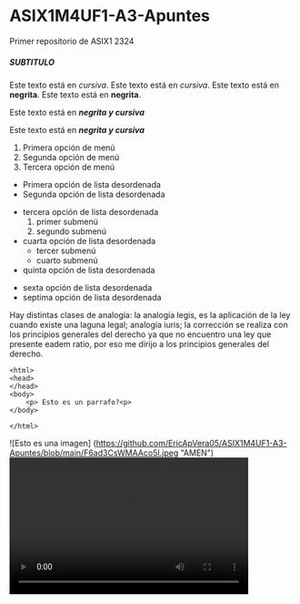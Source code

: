 # ASIX1M4UF1-A3-Apuntes

Primer repositorio de ASIX1 2324

##### SUBTITULO

Este texto está en *cursiva*.
Este texto está en _cursiva_.
Este texto está en **negrita**.
Este texto está en __negrita__.

Este texto está en **_negrita y cursiva_**

Este texto está en __*negrita y cursiva*__

1. Primera opción de menú
2. Segunda opción de menú
3. Tercera opción de menú

* Primera opción de lista desordenada
* Segunda opción de lista desordenada
- tercera opción de lista desordenada
    1. primer submenú
    2. segundo submenú 
- cuarta opción de lista desordenada
    * tercer submenú
    * cuarto submenú
- quinta opción de lista desordenada
+ sexta opción de lista desordenada
+ septima opción de lista desordenada

Hay distintas clases de analogía: la analogía legis, es la aplicación de la ley cuando existe una laguna legal; analogía iuris; 
la corrección se realiza con los principios generales del derecho ya que no encuentro una ley que presente eadem ratio, por eso me dirijo a los principios generales del derecho.
```
<html>
<head>
</head>
<body>
    <p> Esto es un parrafo?<p>
</body>

</html>
```
![Esto es una imagen] (https://github.com/EricApVera05/ASIX1M4UF1-A3-Apuntes/blob/main/F6ad3CsWMAAco5I.jpeg "AMEN")
<video src="./ssstwitter.com_1695766944562.mp4" width="420"  height="240"></video>

